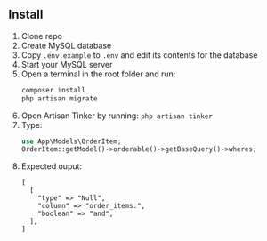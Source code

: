 ## Install

1) Clone repo
2) Create MySQL database
3) Copy `.env.example` to `.env` and edit its contents for the database
4) Start your MySQL server
5) Open a terminal in the root folder and run:
   ```sh
   composer install
   php artisan migrate
   ```
6) Open Artisan Tinker by running: `php artisan tinker`
7) Type:
   ```php
   use App\Models\OrderItem;
   OrderItem::getModel()->orderable()->getBaseQuery()->wheres;
   ```
8) Expected ouput:
   ```
   [
     [
       "type" => "Null",
       "column" => "order_items.",
       "boolean" => "and",
     ],
   ]
   ```
